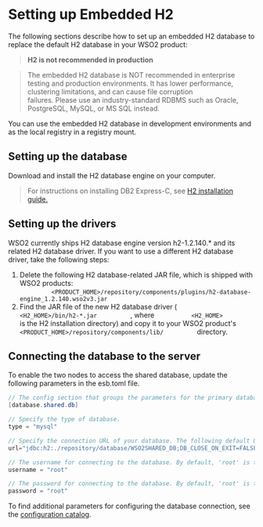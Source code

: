 # Setting up Embedded H2

The following sections describe how to set up an embedded H2 database to replace the default H2 database in your WSO2 product:

> **H2 is not recommended in production**

> The embedded H2 database is NOT recommended in enterprise testing and
production environments. It has lower performance, clustering
limitations, and can cause file corruption failures. Please use an
industry-standard RDBMS such as Oracle, PostgreSQL, MySQL, or MS SQL
instead.

You can use the embedded H2 database in development environments and as
the local registry in a registry mount.


## Setting up the database

Download and install the H2 database engine on your computer.

> For instructions on installing DB2 Express-C, see [H2 installation
guide.](http://www.h2database.com/html/quickstart.html)


## Setting up the drivers

WSO2 currently ships H2 database engine version h2-1.2.140.\* and its
related H2 database driver. If you want to use a different H2 database
driver, take the following steps:

1.  Delete the following H2 database-related JAR file, which is shipped
    with WSO2 products:  
    `          <PRODUCT_HOME>/repository/components/plugins/h2-database-engine_1.2.140.wso2v3.jar         `
2.  Find the JAR file of the new H2 database driver (
    `           <H2_HOME>/bin/h2-*.jar          ` , where
    `           <H2_HOME>          ` is the H2 installation directory)
    and copy it to your WSO2 product's
    `           <PRODUCT_HOME>/repository/components/lib/          `
    directory.

## Connecting the database to the server

To enable the two nodes to access the shared database, update the following parameters in the esb.toml file.

``` Java
// The config section that groups the parameters for the primary database that will be shared by both product nodes in the cluster.
[database.shared.db]

// Specify the type of database.
type = "mysql"

// Specify the connection URL of your database. The following default URL connects to the H2 database that is shipped with the product.
url="jdbc:h2:./repository/database/WSO2SHARED_DB;DB_CLOSE_ON_EXIT=FALSE;LOCK_TIMEOUT=60000"

// The username for connecting to the database. By default, 'root' is the MySQL username.
username = "root"

// The password for connecting to the database. By default, 'root' is the MySQL password.
password = "root"

```

To find additional parameters for configuring the database connection, see the [configuration catalog](../ref/config_catalog.md#connecting-to-the-user-store).

